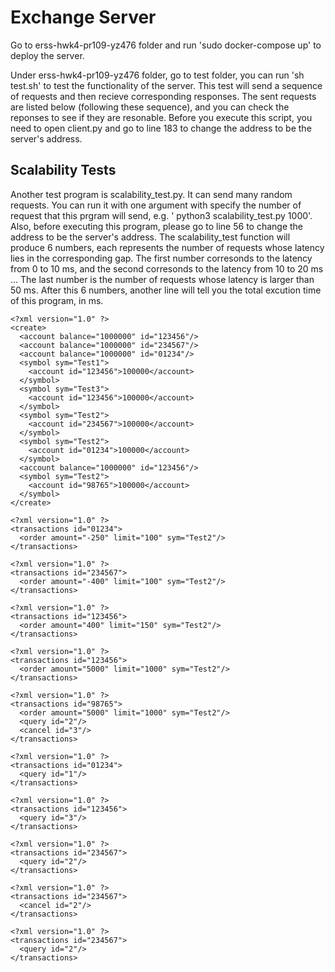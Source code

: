# Exchange Server
Go to erss-hwk4-pr109-yz476 folder and run 'sudo docker-compose up' to deploy the server.

Under erss-hwk4-pr109-yz476 folder, go to test folder, you can run 'sh test.sh' to test the functionality of the server.
This test will send a sequence of requests and then recieve corresponding responses.
The sent requests are listed below (following these sequence), and you can check the reponses to see if they are resonable.
Before you execute this script, you need to open client.py and go to line 183 to change the address to be the server's address.

## Scalability Tests
Another test program is scalability_test.py. It can send many random requests. You can run it with one argument with specify the number of request that this prgram will send, e.g. ' python3 scalability_test.py 1000'. Also, before executing this program, please go to line 56 to change the address to be the server's address.
The scalability_test function will produce 6 numbers, each represents the number of requests whose latency lies in the corresponding gap.
The first number corresonds to the latency from 0 to 10 ms, and the second corresonds to the latency from 10 to 20 ms ... The last number is the number of requests whose latency is larger than 50 ms. 
After this 6 numbers, another line will tell you the total excution time of this program, in ms.

    <?xml version="1.0" ?>
    <create>
      <account balance="1000000" id="123456"/>
      <account balance="1000000" id="234567"/>
      <account balance="1000000" id="01234"/>
      <symbol sym="Test1">
        <account id="123456">100000</account>
      </symbol>
      <symbol sym="Test3">
        <account id="123456">100000</account>
      </symbol>
      <symbol sym="Test2">
        <account id="234567">100000</account>
      </symbol>
      <symbol sym="Test2">
        <account id="01234">100000</account>
      </symbol>
      <account balance="1000000" id="123456"/>
      <symbol sym="Test2">
        <account id="98765">100000</account>
      </symbol>
    </create>
    
    <?xml version="1.0" ?>
    <transactions id="01234">
      <order amount="-250" limit="100" sym="Test2"/>
    </transactions>
    
    <?xml version="1.0" ?>
    <transactions id="234567">
      <order amount="-400" limit="100" sym="Test2"/>
    </transactions>
    
    <?xml version="1.0" ?>
    <transactions id="123456">
      <order amount="400" limit="150" sym="Test2"/>
    </transactions>
    
    <?xml version="1.0" ?>
    <transactions id="123456">
      <order amount="5000" limit="1000" sym="Test2"/>
    </transactions>
    
    <?xml version="1.0" ?>
    <transactions id="98765">
      <order amount="5000" limit="1000" sym="Test2"/>
      <query id="2"/>
      <cancel id="3"/>
    </transactions>
    
    <?xml version="1.0" ?>
    <transactions id="01234">
      <query id="1"/>
    </transactions>
    
    <?xml version="1.0" ?>
    <transactions id="123456">
      <query id="3"/>
    </transactions>
    
    <?xml version="1.0" ?>
    <transactions id="234567">
      <query id="2"/>
    </transactions>
    
    <?xml version="1.0" ?>
    <transactions id="234567">
      <cancel id="2"/>
    </transactions>
    
    <?xml version="1.0" ?>
    <transactions id="234567">
      <query id="2"/>
    </transactions>
